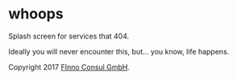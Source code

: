 # whoops

Splash screen for services that 404.

Ideally you will never encounter this, but… you know, life happens.

Copyright 2017 [FInno Consul GmbH](https://www.finnoconsult.at/).

